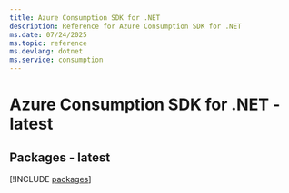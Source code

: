 ```yaml
---
title: Azure Consumption SDK for .NET
description: Reference for Azure Consumption SDK for .NET
ms.date: 07/24/2025
ms.topic: reference
ms.devlang: dotnet
ms.service: consumption
---
```

# Azure Consumption SDK for .NET - latest
## Packages - latest
[!INCLUDE [packages](consumption-index.md)]